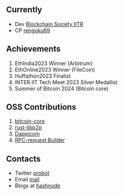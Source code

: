                                           
<!---
Prabhat1308/Prabhat1308 is a ✨ special ✨ repository because its `README.md` (this file) appears on your GitHub profile.
You can click the Preview link to take a look at your changes.
--->

## Currently
   * Dev [Blockchain Society IITR](https://x.com/BlocSocIITR)
   * CP [rengoku69](https://codeforces.com/profile/rengoku69)
   
## Achievements

1. EthIndia2023 Winner (Arbitrum)
2. EthOnline2023 Winner (FileCoin)
3. Huffathon2023 Finalist
4. INTER IIT Tech Meet 2023 Silver Medallist
5. Summer of Bitcoin 2024 (Bitcoin core)

## OSS Contributions

1. [bitcoin-core](https://github.com/bitcoin/bitcoin/tree/master)
2. [rust-libp2p](https://github.com/libp2p/rust-libp2p)
3. [Dappicom](https://github.com/tonk-gg/dappicom)
4. [RPC-request Builder](https://github.com/NethermindEth/rpc-request-builder)

## Contacts 
  *  Twitter [probot](https://x.com/pr0b0t1sc00l)
  *  Email [mail](prabhatverma329@gmail.com)
  *  Blogs at [hashnode](probot.hashnode.dev)
